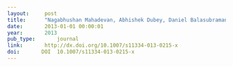 ```yaml
---
layout:     post
title:      "Nagabhushan Mahadevan, Abhishek Dubey, Daniel Balasubramanian, and Gabor Karsai. Deliberative, search-based mitigation strategies for model-based software health management. Innov. Syst. Softw. Eng., 9(4):293–318, dec 2013."
date:       2013-01-01 00:00:01
year:       2013
pub_type:       journal
link:       http://dx.doi.org/10.1007/s11334-013-0215-x
doi:       DOI  10.1007/s11334-013-0215-x
---
```

